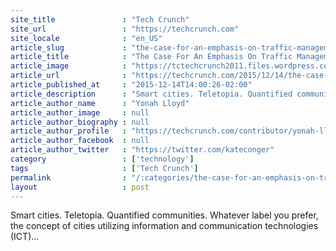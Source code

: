 ```yaml
---
site_title               : "Tech Crunch"
site_url                 : "https://techcrunch.com"
site_locale              : "en_US"
article_slug             : "the-case-for-an-emphasis-on-traffic-management"
article_title            : "The Case For An Emphasis On Traffic Management"
article_image            : "https://tctechcrunch2011.files.wordpress.com/2015/12/shutterstock_283615940.jpg?w=764&h=400&crop=1"
article_url              : "https://techcrunch.com/2015/12/14/the-case-for-an-emphasis-on-traffic-management/"
article_published_at     : "2015-12-14T14:00:26-02:00"
article_description      : "Smart cities. Teletopia. Quantified communities. Whatever label you prefer, the concept of cities utilizing information and communication technologies (ICT)..."
article_author_name      : "Yonah Lloyd"
article_author_image     : null
article_author_biography : null
article_author_profile   : "https://techcrunch.com/contributor/yonah-lloyd/"
article_author_facebook  : null
article_author_twitter   : "https://twitter.com/kateconger"
category                 : ['technology']
tags                     : ['Tech Crunch']
permalink                : "/:categories/the-case-for-an-emphasis-on-traffic-management/"
layout                   : post
---
```


Smart cities. Teletopia. Quantified communities. Whatever label you prefer, the concept of cities utilizing information and communication technologies (ICT)...
